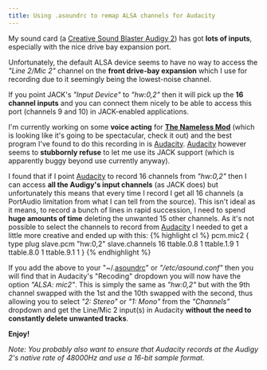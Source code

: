 ```yaml
---
title: Using .asoundrc to remap ALSA channels for Audacity
---
```

My sound card (a [Creative Sound Blaster Audigy 2](http://en.wikipedia.org/wiki/Sound_Blaster_Audigy)) has got **lots of inputs**, especially with the nice drive bay expansion port.

Unfortunately, the default ALSA device seems to have no way to access the _"Line 2/Mic 2"_ channel on the **front drive-bay expansion** which I use for recording due to it seemingly being the lowest-noise channel.

If you point JACK's _"Input Device"_ to _"hw:0,2"_ then it will pick up the **16 channel inputs** and you can connect them nicely to be able to access this port (channels 9 and 10) in JACK-enabled applications.

I'm currently working on some **voice acting** for [**The Nameless Mod**](http://thenamelessmod.com/editors_choice/) (which is looking like it's going to be spectacular, check it out) and the best program I've found to do this recording in is [Audacity](http://audacity.sourceforge.net/). [Audacity](http://audacity.sourceforge.net/) however seems to **stubbornly refuse** to let me use its JACK support (which is apparently buggy beyond use currently anyway).

I found that if I point [Audacity](http://audacity.sourceforge.net/) to record 16 channels from _"hw:0,2"_ then I can access **all the Audigy's input channels** (as JACK does) but unfortunately this means that every time I record I get all 16 channels (a PortAudio limitation from what I can tell from the source). This isn't ideal as it means, to record a bunch of lines in rapid succession, I need to spend **huge amounts of time** deleting the unwanted 15 other channels. As it's not possible to select the channels to record from [Audacity](http://audacity.sourceforge.net/) I needed to get a little more creative and ended up with this:
{% highlight cl %}
pcm.mic2 {
  type plug
  slave.pcm "hw:0,2"
  slave.channels 16
  ttable.0.8 1
  ttable.1.9 1
  ttable.8.0 1
  ttable.9.1 1
}
{% endhighlight %}

If you add the above to your "~/.[asoundrc](http://www.alsa-project.org/main/index.php/Asoundrc)" or _"/etc/asound.conf"_ then you will find that in Audacity's "Recoding" dropdown you will now have the option _"ALSA: mic2"_. This is simply the same as _"hw:0,2"_ but with the 9th channel swapped with the 1st and the 10th swapped with the second, thus allowing you to select _"2: Stereo"_ or _"1: Mono"_ from the _"Channels"_ dropdown and get the Line/Mic 2 input(s) in Audacity **without the need to constantly delete unwanted tracks**.

**Enjoy!**

_Note: You probably also want to ensure that Audacity records at the Audigy 2's native rate of 48000Hz and use a 16-bit sample format._
